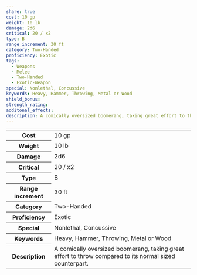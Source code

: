```yaml
---
share: true
cost: 10 gp
weight: 10 lb
damage: 2d6
critical: 20 / x2
type: B
range_increment: 30 ft
category: Two-Handed
proficiency: Exotic
tags:
  - Weapons
  - Melee
  - Two-Handed
  - Exotic-Weapon
special: Nonlethal, Concussive
keywords: Heavy, Hammer, Throwing, Metal or Wood
shield_bonus: 
strength_rating: 
additonal_effects: 
description: A comically oversized boomerang, taking great effort to throw compared to its normal sized counterpart.
---
```


<p><span style="overflow-x: auto;"><table><tbody><tr><th>Cost</th><td>10 gp</td></tr><tr><th>Weight</th><td>10 lb</td></tr><tr><th>Damage</th><td>2d6</td></tr><tr><th>Critical</th><td>20 / x2</td></tr><tr><th>Type</th><td>B</td></tr><tr><th>Range increment</th><td>30 ft</td></tr><tr><th>Category</th><td>Two-Handed</td></tr><tr><th>Proficiency</th><td>Exotic</td></tr><tr><th>Special</th><td>Nonlethal, Concussive</td></tr><tr><th>Keywords</th><td>Heavy, Hammer, Throwing, Metal or Wood</td></tr><tr><th>Description</th><td>A comically oversized boomerang, taking great effort to throw compared to its normal sized counterpart.</td></tr></tbody></table></span></p>